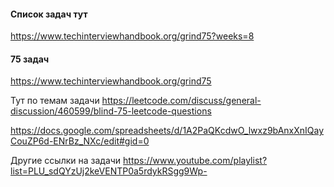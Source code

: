 #### Список задач тут
https://www.techinterviewhandbook.org/grind75?weeks=8

#### 75 задач
https://www.techinterviewhandbook.org/grind75

Тут по темам задачи
https://leetcode.com/discuss/general-discussion/460599/blind-75-leetcode-questions

https://docs.google.com/spreadsheets/d/1A2PaQKcdwO_lwxz9bAnxXnIQayCouZP6d-ENrBz_NXc/edit#gid=0

Другие ссылки на задачи https://www.youtube.com/playlist?list=PLU_sdQYzUj2keVENTP0a5rdykRSgg9Wp-